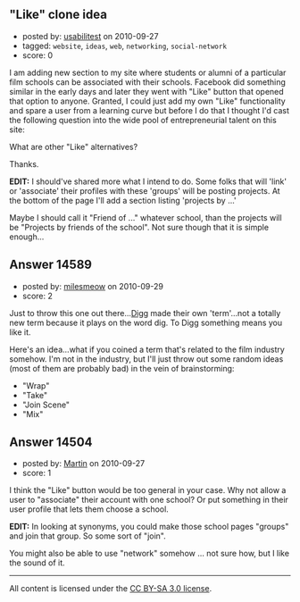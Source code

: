 ## "Like" clone idea

- posted by: [usabilitest](https://stackexchange.com/users/-1/3024-usabilitest) on 2010-09-27
- tagged: `website`, `ideas`, `web`, `networking`, `social-network`
- score: 0

I am adding new section to my site where students or alumni of a particular film schools can be associated with their schools. Facebook did something similar in the early days and later they went with "Like" button that opened that option to anyone. Granted, I could just add my own "Like" functionality and spare a user from a  learning curve but before I do that I thought I'd cast the following question into the wide pool of entrepreneurial talent on this site:

What are other "Like" alternatives?

Thanks.

**EDIT:**
I should've shared more what I intend to do. Some folks that will 'link' or 'associate' their profiles with these 'groups' will be posting projects. At the bottom of the page I'll add a section listing 'projects by ...' 

Maybe I should call it "Friend of ..." whatever school, than the projects will be "Projects by friends of the school". Not sure though that it is simple enough... 


## Answer 14589

- posted by: [milesmeow](https://stackexchange.com/users/-1/4277-milesmeow) on 2010-09-29
- score: 2

<p>Just to throw this one out there...<a href="http://digg.com/" rel="nofollow">Digg</a> made their own 'term'...not a totally new term because it plays on the word dig. To Digg something means you like it.</p>

<p>Here's an idea...what if you coined a term that's related to the film industry somehow. I'm not in the industry, but I'll just throw out some random ideas (most of them are probably bad) in the vein of brainstorming:</p>

<ul>
<li>"Wrap"</li>
<li>"Take"</li>
<li>"Join Scene"</li>
<li>"Mix"</li>
</ul>



## Answer 14504

- posted by: [Martin](https://stackexchange.com/users/-1/4248-martin) on 2010-09-27
- score: 1

I think the "Like" button would be too general in your case.  Why not allow a user to "associate" their account with one school?  Or put something in their user profile that lets them choose a school.

**EDIT:** In looking at synonyms, you could make those school pages "groups" and join that group.  So some sort of "join".

You might also be able to use "network" somehow ... not sure how, but I like the sound of it.



---

All content is licensed under the [CC BY-SA 3.0 license](https://creativecommons.org/licenses/by-sa/3.0/).
